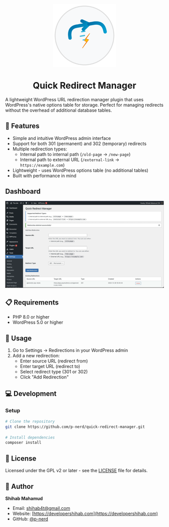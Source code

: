 <p align="center">
  <img src="./assets/logo.svg" alt="Quick Redirect Manager Logo" width="200" height="200" />
</p>

<h1 align="center">Quick Redirect Manager</h1>

A lightweight WordPress URL redirection manager plugin that uses WordPress's native options table for storage. Perfect for managing redirects without the overhead of additional database tables.

## 🚀 Features

- Simple and intuitive WordPress admin interface
- Support for both 301 (permanent) and 302 (temporary) redirects
- Multiple redirection types:
    - Internal path to internal path (`/old-page` → `/new-page`)
    - Internal path to external URL (`/external-link` → `https://example.com`)
- Lightweight - uses WordPress options table (no additional tables)
- Built with performance in mind

## Dashboard

![dashboard](./assets/dashboard.webp)

## 📋 Requirements

- PHP 8.0 or higher
- WordPress 5.0 or higher

## 🔧 Usage

1. Go to Settings → Redirections in your WordPress admin
2. Add a new redirection:
    - Enter source URL (redirect from)
    - Enter target URL (redirect to)
    - Select redirect type (301 or 302)
    - Click "Add Redirection"

## 💻 Development

### Setup

```bash
# Clone the repository
git clone https://github.com/p-nerd/quick-redirect-manager.git

# Install dependencies
composer install
```

## 📝 License

Licensed under the GPL v2 or later - see the [LICENSE](LICENSE) file for details.

## 👤 Author

**Shihab Mahamud**

- Email: shihab4t@gmail.com
- Website: [https://developershihab.com](https://developershihab.com)
- GitHub: [@p-nerd](https://github.com/p-nerd)
